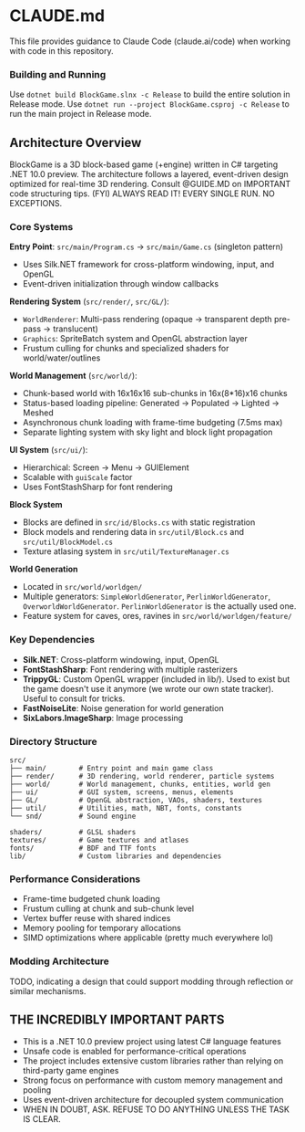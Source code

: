 # CLAUDE.md

This file provides guidance to Claude Code (claude.ai/code) when working with code in this repository.

### Building and Running
Use `dotnet build BlockGame.slnx -c Release` to build the entire solution in Release mode.
Use `dotnet run --project BlockGame.csproj -c Release` to run the main project in Release mode.

## Architecture Overview

BlockGame is a 3D block-based game (+engine) written in C# targeting .NET 10.0 preview. The architecture follows a layered, event-driven design optimized for real-time 3D rendering.
Consult @GUIDE.MD on IMPORTANT code structuring tips. (FYI) ALWAYS READ IT! EVERY SINGLE RUN. NO EXCEPTIONS.

### Core Systems

**Entry Point**: `src/main/Program.cs` → `src/main/Game.cs` (singleton pattern)
- Uses Silk.NET framework for cross-platform windowing, input, and OpenGL
- Event-driven initialization through window callbacks

**Rendering System** (`src/render/`, `src/GL/`):
- `WorldRenderer`: Multi-pass rendering (opaque → transparent depth pre-pass → translucent)
- `Graphics`: SpriteBatch system and OpenGL abstraction layer
- Frustum culling for chunks and specialized shaders for world/water/outlines

**World Management** (`src/world/`):
- Chunk-based world with 16x16x16 sub-chunks in 16x(8*16)x16 chunks
- Status-based loading pipeline: Generated → Populated → Lighted → Meshed
- Asynchronous chunk loading with frame-time budgeting (7.5ms max)
- Separate lighting system with sky light and block light propagation

**UI System** (`src/ui/`):
- Hierarchical: Screen → Menu → GUIElement
- Scalable with `guiScale` factor
- Uses FontStashSharp for font rendering

**Block System**

- Blocks are defined in `src/id/Blocks.cs` with static registration
- Block models and rendering data in `src/util/Block.cs` and `src/util/BlockModel.cs`
- Texture atlasing system in `src/util/TextureManager.cs`

**World Generation**

- Located in `src/world/worldgen/`
- Multiple generators: `SimpleWorldGenerator`, `PerlinWorldGenerator`, `OverworldWorldGenerator`. `PerlinWorldGenerator` is the actually used one.
- Feature system for caves, ores, ravines in `src/world/worldgen/feature/`

### Key Dependencies

- **Silk.NET**: Cross-platform windowing, input, OpenGL
- **FontStashSharp**: Font rendering with multiple rasterizers
- **TrippyGL**: Custom OpenGL wrapper (included in lib/). Used to exist but the game doesn't use it anymore (we wrote our own state tracker). Useful to consult for tricks.
- **FastNoiseLite**: Noise generation for world generation
- **SixLabors.ImageSharp**: Image processing

### Directory Structure

```
src/
├── main/        # Entry point and main game class
├── render/      # 3D rendering, world renderer, particle systems
├── world/       # World management, chunks, entities, world gen
├── ui/          # GUI system, screens, menus, elements
├── GL/          # OpenGL abstraction, VAOs, shaders, textures
├── util/        # Utilities, math, NBT, fonts, constants
└── snd/         # Sound engine

shaders/         # GLSL shaders
textures/        # Game textures and atlases
fonts/           # BDF and TTF fonts
lib/             # Custom libraries and dependencies
```

### Performance Considerations

- Frame-time budgeted chunk loading
- Frustum culling at chunk and sub-chunk level
- Vertex buffer reuse with shared indices
- Memory pooling for temporary allocations
- SIMD optimizations where applicable (pretty much everywhere lol)

### Modding Architecture

TODO, indicating a design that could support modding through reflection or similar mechanisms.

## THE INCREDIBLY IMPORTANT PARTS

- This is a .NET 10.0 preview project using latest C# language features
- Unsafe code is enabled for performance-critical operations
- The project includes extensive custom libraries rather than relying on third-party game engines
- Strong focus on performance with custom memory management and pooling
- Uses event-driven architecture for decoupled system communication
- WHEN IN DOUBT, ASK. REFUSE TO DO ANYTHING UNLESS THE TASK IS CLEAR.